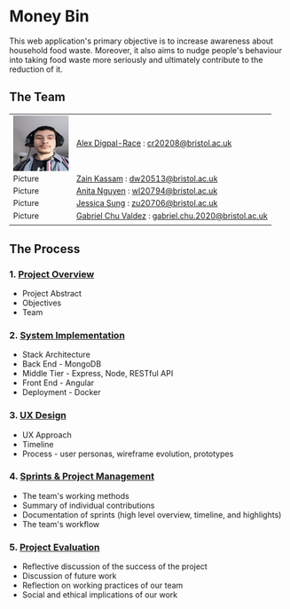 # **Money Bin**

This web application's primary objective is to increase awareness about household food waste. Moreover, it also aims to nudge people's behaviour into taking food waste more seriously and ultimately contribute to the reduction of it.

## **The Team**
|             |             |
| ----------- | ----------- |
| <img align="left" width="100" height="100" src="Portfolio/Images/glorious_leader_2.jpeg">| [Alex Digpal-Race](https://github.com/alexDigpalRace) : <cr20208@bristol.ac.uk>|
| Picture     |[Zain Kassam](https://github.com/Zainzzkk) : <dw20513@bristol.ac.uk>|
| Picture     |[Anita Nguyen](https://github.com/ng0c) : <wl20794@bristol.ac.uk>|
| Picture     |[Jessica Sung](https://github.com/jessicaksung) : <zu20706@bristol.ac.uk>
| Picture     |[Gabriel Chu Valdez](https://github.com/gabrielchuv) : <gabriel.chu.2020@bristol.ac.uk>
|             |             |


## **The Process**

### 1. [Project Overview](Portfolio/ProjectOverview.md)
* Project Abstract 
* Objectives
* Team

### 2. [System Implementation](Portfolio/SystemImplementation.md)
* Stack Architecture
* Back End - MongoDB
* Middle Tier - Express, Node, RESTful API
* Front End - Angular
* Deployment - Docker

### 3. [UX Design](Portfolio/UXDesign.md)
* UX Approach 
* Timeline 
* Process - user personas, wireframe evolution, prototypes 

### 4. [Sprints & Project Management](Portfolio/SprintsAndProjectManagement.md)
* The team's working methods
* Summary of individual contributions
* Documentation of sprints (high level overview, timeline, and highlights)
* The team's workflow

### 5. [Project Evaluation](Portfolio/ProjectEvaluation.md)
* Reflective discussion of the success of the project
* Discussion of future work
* Reflection on working practices of our team
* Social and ethical implications of our work
